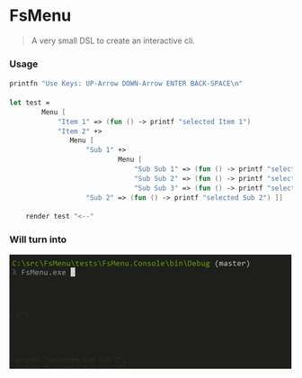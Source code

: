 # FsMenu

> A very small DSL to create an interactive cli.

### Usage

```fsharp
printfn "Use Keys: UP-Arrow DOWN-Arrow ENTER BACK-SPACE\n"

let test =
        Menu [
            "Item 1" => (fun () -> printf "selected Item 1")
            "Item 2" +>
               Menu [ 
                   "Sub 1" +>
                           Menu [
                               "Sub Sub 1" => (fun () -> printf "selected Sub Sub 1")
                               "Sub Sub 2" => (fun () -> printf "selected Sub Sub 2")
                               "Sub Sub 3" => (fun () -> printf "selected Sub Sub 3")]
                   "Sub 2" => (fun () -> printf "selected Sub 2") ]]

    render test "<--"
```

### Will turn into

![](https://github.com/nicolaiw/FsMenu/blob/master/misc/sample.gif)